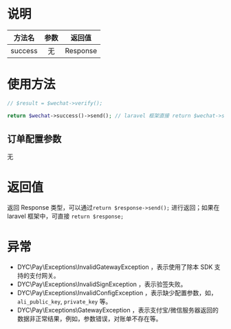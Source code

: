 # 说明

| 方法名 | 参数 | 返回值 |
| :---: | :---: | :---: |
| success | 无 | Response |

# 使用方法

```PHP
// $result = $wechat->verify();

return $wechat->success()->send(); // laravel 框架直接 return $wechat->success();
```

## 订单配置参数

无

# 返回值

返回 Response 类型，可以通过`return $response->send();` 进行返回；如果在 laravel 框架中，可直接 `return $response;`

# 异常

* DYC\Pay\Exceptions\InvalidGatewayException ，表示使用了除本 SDK 支持的支付网关。
* DYC\Pay\Exceptions\InvalidSignException ，表示验签失败。
* DYC\Pay\Exceptions\InvalidConfigException ，表示缺少配置参数，如，`ali_public_key`, `private_key` 等。
* DYC\Pay\Exceptions\GatewayException ，表示支付宝/微信服务器返回的数据非正常结果，例如，参数错误，对账单不存在等。



